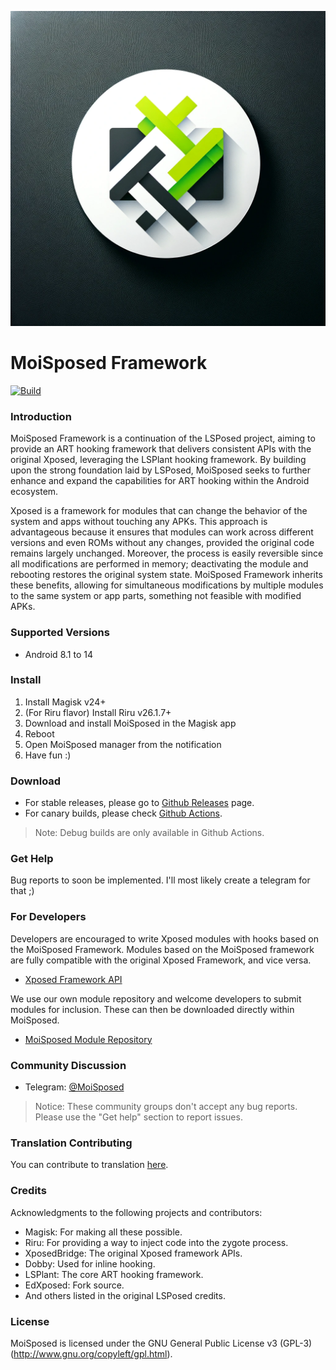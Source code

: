 ![Logo](logonew.webp)


# MoiSposed Framework

[![Build](https://img.shields.io/github/actions/workflow/status/LSPosed/LSPosed/core.yml?branch=master&event=push&logo=github&label=Build)](https://github.com/LSPosed/LSPosed/actions/workflows/core.yml?query=event%3Apush+branch%3Amaster+is%3Acompleted) 
### Introduction

MoiSposed Framework is a continuation of the LSPosed project, aiming to provide an ART hooking framework that delivers consistent APIs with the original Xposed, leveraging the LSPlant hooking framework. By building upon the strong foundation laid by LSPosed, MoiSposed seeks to further enhance and expand the capabilities for ART hooking within the Android ecosystem.

Xposed is a framework for modules that can change the behavior of the system and apps without touching any APKs. This approach is advantageous because it ensures that modules can work across different versions and even ROMs without any changes, provided the original code remains largely unchanged. Moreover, the process is easily reversible since all modifications are performed in memory; deactivating the module and rebooting restores the original system state. MoiSposed Framework inherits these benefits, allowing for simultaneous modifications by multiple modules to the same system or app parts, something not feasible with modified APKs.

### Supported Versions

- Android 8.1 to 14

### Install

1. Install Magisk v24+
2. (For Riru flavor) Install Riru v26.1.7+
3. Download and install MoiSposed in the Magisk app
4. Reboot
5. Open MoiSposed manager from the notification
6. Have fun :)

### Download

- For stable releases, please go to [Github Releases](#) page. <!-- Update the link with the actual URL -->
- For canary builds, please check [Github Actions](#). <!-- Update the link with the actual URL -->

> Note: Debug builds are only available in Github Actions.

### Get Help

Bug reports to soon be implemented. I'll most likely create a telegram for that ;)

### For Developers

Developers are encouraged to write Xposed modules with hooks based on the MoiSposed Framework. Modules based on the MoiSposed framework are fully compatible with the original Xposed Framework, and vice versa.

- [Xposed Framework API](#) <!-- Update the link with the actual API documentation URL -->

We use our own module repository and welcome developers to submit modules for inclusion. These can then be downloaded directly within MoiSposed.

- [MoiSposed Module Repository](#) <!-- Update the link with the actual repository URL -->

### Community Discussion

- Telegram: [@MoiSposed](#) <!-- Update if there's a new community channel -->

> Notice: These community groups don't accept any bug reports. Please use the "Get help" section to report issues.

### Translation Contributing

You can contribute to translation [here](#). <!-- Update the link with the actual translation project URL -->

### Credits

Acknowledgments to the following projects and contributors:
- Magisk: For making all these possible.
- Riru: For providing a way to inject code into the zygote process.
- XposedBridge: The original Xposed framework APIs.
- Dobby: Used for inline hooking.
- LSPlant: The core ART hooking framework.
- EdXposed: Fork source.
- And others listed in the original LSPosed credits.

### License

MoiSposed is licensed under the GNU General Public License v3 (GPL-3) (http://www.gnu.org/copyleft/gpl.html).
